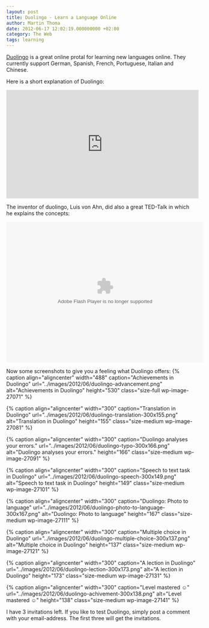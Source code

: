 ```yaml
---
layout: post
title: Duolingo - Learn a Language Online
author: Martin Thoma
date: 2012-06-17 12:02:19.000000000 +02:00
category: The Web
tags: learning
---
```

<a href="http://duolingo.com/">Duolingo</a> is a great online protal for learning new languages online. They currently support German, Spanish, French, Portuguese, Italian and Chinese.

Here is a short explanation of Duolingo:
<iframe width="512" height="288" src="http://www.youtube.com/embed/WyzJ2Qq9Abs" frameborder="0" allowfullscreen></iframe>

The inventor of duolingo, Luis von Ahn, did also a great TED-Talk in which he explains the concepts:

<object width="526" height="374">
<param name="movie" value="http://video.ted.com/assets/player/swf/EmbedPlayer.swf"></param>
<param name="allowFullScreen" value="true" />
<param name="allowScriptAccess" value="always"/>
<param name="wmode" value="transparent"></param>
<param name="bgColor" value="#ffffff"></param>
<param name="flashvars" value="vu=http://video.ted.com/talk/stream/2011X/Blank/LuisVonAhn_2011X-320k.mp4&su=http://images.ted.com/images/ted/tedindex/embed-posters/LuisVonAhn_2011X-embed.jpg&vw=512&vh=288&ap=0&ti=1295&lang=&introDuration=15330&adDuration=4000&postAdDuration=830&adKeys=talk=luis_von_ahn_massive_scale_online_collaboration;year=2011;theme=the_rise_of_collaboration;event=TEDxCMU;tag=Internet;tag=collaboration;tag=computers;tag=language;tag=technology;&preAdTag=tconf.ted/embed;tile=1;sz=512x288;" />
<embed src="http://video.ted.com/assets/player/swf/EmbedPlayer.swf" pluginspace="http://www.macromedia.com/go/getflashplayer" type="application/x-shockwave-flash" wmode="transparent" bgColor="#ffffff" width="526" height="374" allowFullScreen="true" allowScriptAccess="always" flashvars="vu=http://video.ted.com/talk/stream/2011X/Blank/LuisVonAhn_2011X-320k.mp4&su=http://images.ted.com/images/ted/tedindex/embed-posters/LuisVonAhn_2011X-embed.jpg&vw=512&vh=288&ap=0&ti=1295&lang=&introDuration=15330&adDuration=4000&postAdDuration=830&adKeys=talk=luis_von_ahn_massive_scale_online_collaboration;year=2011;theme=the_rise_of_collaboration;event=TEDxCMU;tag=Internet;tag=collaboration;tag=computers;tag=language;tag=technology;&preAdTag=tconf.ted/embed;tile=1;sz=512x288;"></embed>
</object>

Now some screenshots to give you a feeling what Duolingo offers:
{% caption align="aligncenter" width="488" caption="Achievements in Duolingo" url="../images/2012/06/duolingo-advancement.png" alt="Achievements in Duolingo"  height="530" class="size-full wp-image-27071" %}

{% caption align="aligncenter" width="300" caption="Translation in Duolingo" url="../images/2012/06/duolingo-translation-300x155.png" alt="Translation in Duolingo"  height="155" class="size-medium wp-image-27081" %}

{% caption align="aligncenter" width="300" caption="Duolingo analyses your errors." url="../images/2012/06/duolingo-typo-300x166.png" alt="Duolingo analyses your errors."  height="166" class="size-medium wp-image-27091" %}

{% caption align="aligncenter" width="300" caption="Speech to text task in Duolingo" url="../images/2012/06/duolingo-speech-300x149.png" alt="Speech to text task in Duolingo"  height="149" class="size-medium wp-image-27101" %}

{% caption align="aligncenter" width="300" caption="Duolingo: Photo to language" url="../images/2012/06/duolingo-photo-to-language-300x167.png" alt="Duolingo: Photo to language"  height="167" class="size-medium wp-image-27111" %}

{% caption align="aligncenter" width="300" caption="Multiple choice in Duolingo" url="../images/2012/06/duolingo-multiple-choice-300x137.png" alt="Multiple choice in Duolingo"  height="137" class="size-medium wp-image-27121" %}

{% caption align="aligncenter" width="300" caption="A lection in Duolingo" url="../images/2012/06/duolingo-lection-300x173.png" alt="A lection in Duolingo"  height="173" class="size-medium wp-image-27131" %}

{% caption align="aligncenter" width="300" caption="Level mastered ☺" url="../images/2012/06/duolingo-achivement-300x138.png" alt="Level mastered ☺"  height="138" class="size-medium wp-image-27141" %}

I have 3 invitations left. If you like to test Duolingo, simply post a comment with your email-address. The first three will get the invitations.
